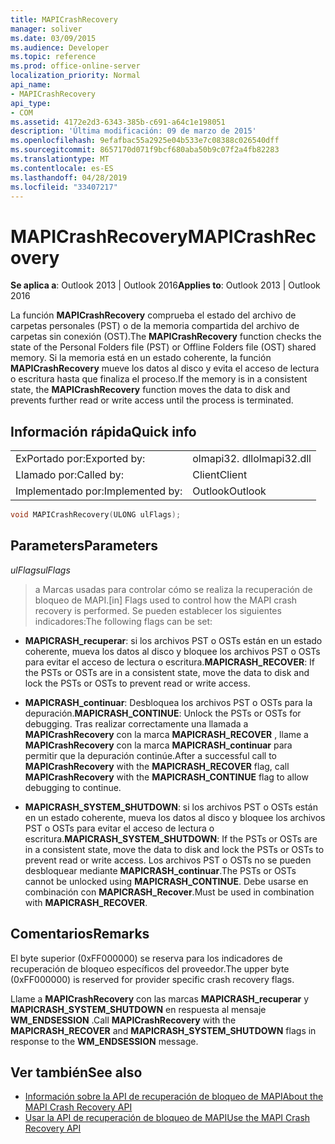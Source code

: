 ```yaml
---
title: MAPICrashRecovery
manager: soliver
ms.date: 03/09/2015
ms.audience: Developer
ms.topic: reference
ms.prod: office-online-server
localization_priority: Normal
api_name:
- MAPICrashRecovery
api_type:
- COM
ms.assetid: 4172e2d3-6343-385b-c691-a64c1e198051
description: 'Última modificación: 09 de marzo de 2015'
ms.openlocfilehash: 9efafbac55a2925e04b533e7c08388c026540dff
ms.sourcegitcommit: 8657170d071f9bcf680aba50b9c07f2a4fb82283
ms.translationtype: MT
ms.contentlocale: es-ES
ms.lasthandoff: 04/28/2019
ms.locfileid: "33407217"
---
```

# <a name="mapicrashrecovery"></a><span data-ttu-id="98807-103">MAPICrashRecovery</span><span class="sxs-lookup"><span data-stu-id="98807-103">MAPICrashRecovery</span></span>

<span data-ttu-id="98807-104">**Se aplica a**: Outlook 2013 | Outlook 2016</span><span class="sxs-lookup"><span data-stu-id="98807-104">**Applies to**: Outlook 2013 | Outlook 2016</span></span> 
  
<span data-ttu-id="98807-105">La función **MAPICrashRecovery** comprueba el estado del archivo de carpetas personales (PST) o de la memoria compartida del archivo de carpetas sin conexión (OST).</span><span class="sxs-lookup"><span data-stu-id="98807-105">The **MAPICrashRecovery** function checks the state of the Personal Folders file (PST) or Offline Folders file (OST) shared memory.</span></span> <span data-ttu-id="98807-106">Si la memoria está en un estado coherente, la función **MAPICrashRecovery** mueve los datos al disco y evita el acceso de lectura o escritura hasta que finaliza el proceso.</span><span class="sxs-lookup"><span data-stu-id="98807-106">If the memory is in a consistent state, the **MAPICrashRecovery** function moves the data to disk and prevents further read or write access until the process is terminated.</span></span> 
  
## <a name="quick-info"></a><span data-ttu-id="98807-107">Información rápida</span><span class="sxs-lookup"><span data-stu-id="98807-107">Quick info</span></span>

|||
|:-----|:-----|
|<span data-ttu-id="98807-108">ExPortado por:</span><span class="sxs-lookup"><span data-stu-id="98807-108">Exported by:</span></span>  <br/> |<span data-ttu-id="98807-109">olmapi32. dll</span><span class="sxs-lookup"><span data-stu-id="98807-109">olmapi32.dll</span></span>  <br/> |
|<span data-ttu-id="98807-110">Llamado por:</span><span class="sxs-lookup"><span data-stu-id="98807-110">Called by:</span></span>  <br/> |<span data-ttu-id="98807-111">Client</span><span class="sxs-lookup"><span data-stu-id="98807-111">Client</span></span>  <br/> |
|<span data-ttu-id="98807-112">Implementado por:</span><span class="sxs-lookup"><span data-stu-id="98807-112">Implemented by:</span></span>  <br/> |<span data-ttu-id="98807-113">Outlook</span><span class="sxs-lookup"><span data-stu-id="98807-113">Outlook</span></span>  <br/> |
   
```cpp
void MAPICrashRecovery(ULONG ulFlags);
```

## <a name="parameters"></a><span data-ttu-id="98807-114">Parameters</span><span class="sxs-lookup"><span data-stu-id="98807-114">Parameters</span></span>

<span data-ttu-id="98807-115">_ulFlags_</span><span class="sxs-lookup"><span data-stu-id="98807-115">_ulFlags_</span></span>
  
> <span data-ttu-id="98807-116">a Marcas usadas para controlar cómo se realiza la recuperación de bloqueo de MAPI.</span><span class="sxs-lookup"><span data-stu-id="98807-116">[in] Flags used to control how the MAPI crash recovery is performed.</span></span> <span data-ttu-id="98807-117">Se pueden establecer los siguientes indicadores:</span><span class="sxs-lookup"><span data-stu-id="98807-117">The following flags can be set:</span></span>
    
   - <span data-ttu-id="98807-118">**MAPICRASH\_recuperar**: si los archivos PST o OSTs están en un estado coherente, mueva los datos al disco y bloquee los archivos PST o OSTs para evitar el acceso de lectura o escritura.</span><span class="sxs-lookup"><span data-stu-id="98807-118">**MAPICRASH\_RECOVER**: If the PSTs or OSTs are in a consistent state, move the data to disk and lock the PSTs or OSTs to prevent read or write access.</span></span>
    
   - <span data-ttu-id="98807-119">**MAPICRASH\_continuar**: Desbloquea los archivos PST o OSTs para la depuración.</span><span class="sxs-lookup"><span data-stu-id="98807-119">**MAPICRASH\_CONTINUE**: Unlock the PSTs or OSTs for debugging.</span></span> <span data-ttu-id="98807-120">Tras realizar correctamente una llamada a **MAPICrashRecovery** con la marca **MAPICRASH_RECOVER** , llame a **MAPICrashRecovery** con la marca **MAPICRASH\_continuar** para permitir que la depuración continúe.</span><span class="sxs-lookup"><span data-stu-id="98807-120">After a successful call to **MAPICrashRecovery** with the **MAPICRASH_RECOVER** flag, call **MAPICrashRecovery** with the **MAPICRASH\_CONTINUE** flag to allow debugging to continue.</span></span> 
    
   - <span data-ttu-id="98807-121">**MAPICRASH\_SYSTEM_SHUTDOWN**: si los archivos PST o OSTs están en un estado coherente, mueva los datos al disco y bloquee los archivos PST o OSTs para evitar el acceso de lectura o escritura.</span><span class="sxs-lookup"><span data-stu-id="98807-121">**MAPICRASH\_SYSTEM_SHUTDOWN**: If the PSTs or OSTs are in a consistent state, move the data to disk and lock the PSTs or OSTs to prevent read or write access.</span></span> <span data-ttu-id="98807-122">Los archivos PST o OSTs no se pueden desbloquear mediante **MAPICRASH\_continuar**.</span><span class="sxs-lookup"><span data-stu-id="98807-122">The PSTs or OSTs cannot be unlocked using **MAPICRASH\_CONTINUE**.</span></span> <span data-ttu-id="98807-123">Debe usarse en combinación con **MAPICRASH\_Recover**.</span><span class="sxs-lookup"><span data-stu-id="98807-123">Must be used in combination with **MAPICRASH\_RECOVER**.</span></span> 
    
## <a name="remarks"></a><span data-ttu-id="98807-124">Comentarios</span><span class="sxs-lookup"><span data-stu-id="98807-124">Remarks</span></span>

<span data-ttu-id="98807-125">El byte superior (0xFF000000) se reserva para los indicadores de recuperación de bloqueo específicos del proveedor.</span><span class="sxs-lookup"><span data-stu-id="98807-125">The upper byte (0xFF000000) is reserved for provider specific crash recovery flags.</span></span>
  
<span data-ttu-id="98807-126">Llame a **MAPICrashRecovery** con las marcas **MAPICRASH\_recuperar** y **MAPICRASH_SYSTEM_SHUTDOWN** en respuesta al mensaje **WM_ENDSESSION** .</span><span class="sxs-lookup"><span data-stu-id="98807-126">Call **MAPICrashRecovery** with the **MAPICRASH\_RECOVER** and **MAPICRASH_SYSTEM_SHUTDOWN** flags in response to the **WM_ENDSESSION** message.</span></span> 
  
## <a name="see-also"></a><span data-ttu-id="98807-127">Ver también</span><span class="sxs-lookup"><span data-stu-id="98807-127">See also</span></span>

- [<span data-ttu-id="98807-128">Información sobre la API de recuperación de bloqueo de MAPI</span><span class="sxs-lookup"><span data-stu-id="98807-128">About the MAPI Crash Recovery API</span></span>](about-the-mapi-crash-recovery-api.md)
- [<span data-ttu-id="98807-129">Usar la API de recuperación de bloqueo de MAPI</span><span class="sxs-lookup"><span data-stu-id="98807-129">Use the MAPI Crash Recovery API</span></span>](how-to-use-the-mapi-crash-recovery-api.md)

